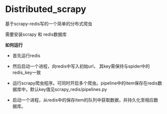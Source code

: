 # Distributed_scrapy
基于scrapy-redis写的一个简单的分布式爬虫

需要安装scrapy 和 redis数据库

**如何运行**

- 首先运行redis

- 然后启动一个进程，向redis中写入初始url， 其key需保持与spider中的redis_key一致

- 运行scrapy爬虫程序。可同时开启多个爬虫。pipeline中的item保存在redis数据库中，默认key值见scrapy_redis/pipelines.py

- 启动一个进程，从redis中的保存item的队列中获取数据，并持久化至相应数据库。
